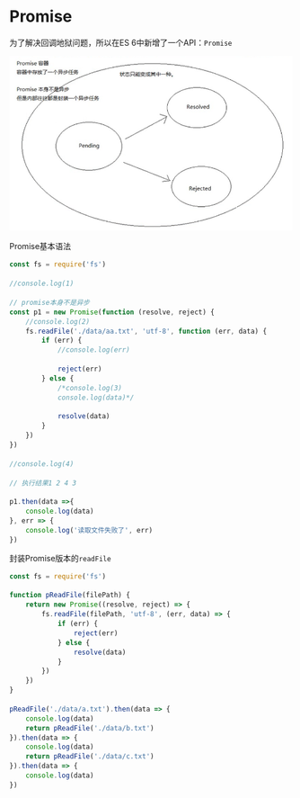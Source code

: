 # Promise

为了解决回调地狱问题，所以在ES 6中新增了一个API：`Promise`

![1556869600994](./assets/1556869600994.png)

Promise基本语法

```js
const fs = require('fs')

//console.log(1)

// promise本身不是异步
const p1 = new Promise(function (resolve, reject) {
	//console.log(2)
	fs.readFile('./data/aa.txt', 'utf-8', function (err, data) {
		if (err) {
			//console.log(err)

			reject(err)
		} else {
			/*console.log(3)
			console.log(data)*/

			resolve(data)
		}
	})
})

//console.log(4)

// 执行结果1 2 4 3

p1.then(data =>{
	console.log(data)
}, err => {
	console.log('读取文件失败了', err)
})
```

封装Promise版本的`readFile`

```js
const fs = require('fs')

function pReadFile(filePath) {
	return new Promise((resolve, reject) => {
		fs.readFile(filePath, 'utf-8', (err, data) => {
			if (err) {
				reject(err)
			} else {
				resolve(data)
			}
		})
	})
}

pReadFile('./data/a.txt').then(data => {
	console.log(data)
	return pReadFile('./data/b.txt')
}).then(data => {
	console.log(data)
	return pReadFile('./data/c.txt')
}).then(data => {
	console.log(data)
})
```



